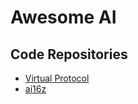 # Awesome AI 

## Code Repositories

- [Virtual Protocol](https://github.com/orgs/Virtual-Protocol)
- [ai16z](https://github.com/elizaOS)

